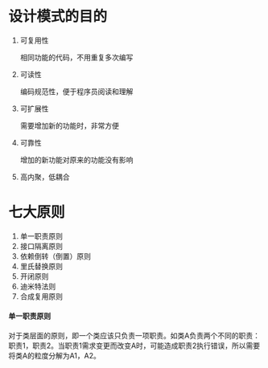 # 设计模式的目的

1. 可复用性

   相同功能的代码，不用重复多次编写

2. 可读性

   编码规范性，便于程序员阅读和理解

3. 可扩展性

   需要增加新的功能时，非常方便

4. 可靠性

   增加的新功能对原来的功能没有影响

5. 高内聚，低耦合

# 七大原则

1. 单一职责原则
2. 接口隔离原则
3. 依赖倒转（倒置）原则
4. 里氏替换原则
5. 开闭原则
6. 迪米特法则
7. 合成复用原则

#### 单一职责原则

​	对于类层面的原则，即一个类应该只负责一项职责。如类A负责两个不同的职责：职责1，职责2。当职责1需求变更而改变A时，可能造成职责2执行错误，所以需要将类A的粒度分解为A1，A2。

